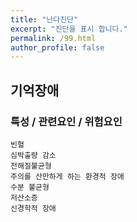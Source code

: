 ```yaml
---
title: "난다진단"
excerpt: "진단을 표시 합니다."
permalink: /99.html
author_profile: false
---
```

## 기억장애



### 특성 / 관련요인 / 위험요인

>                
    
    빈혈
    심박출량 감소
    전해질불균형
    주의를 산만하게 하는 환경적 장애
    수분 불균형
    저산소증
    신경학적 장애

